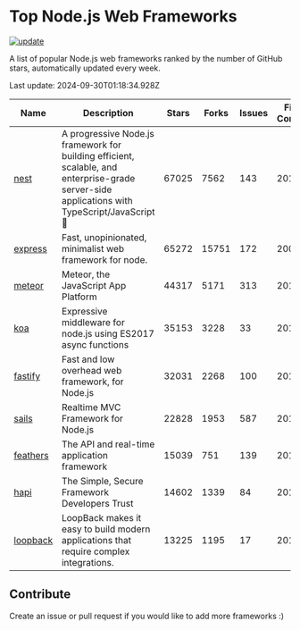 # Top Node.js Web Frameworks

[![update](https://github.com/sunnysid3up/nodejs-web-frameworks/actions/workflows/update.yml/badge.svg)](https://github.com/sunnysid3up/nodejs-web-frameworks/actions/workflows/update.yml)

A list of popular Node.js web frameworks ranked by the number of GitHub stars, automatically updated every week.

Last update: 2024-09-30T01:18:34.928Z

| Name          | Description          | Stars                     | Forks          | Issues               | First Commit        | Last Commit         | Language          |
|---------------|----------------------|---------------------------|----------------|----------------------|---------------------|---------------------|-------------------|
| [nest](https://github.com/nestjs/nest) | A progressive Node.js framework for building efficient, scalable, and enterprise-grade server-side applications with TypeScript/JavaScript 🚀 | 67025 | 7562 | 143 | 2017 | 2024-09-30 | TS |
| [express](https://github.com/expressjs/express) | Fast, unopinionated, minimalist web framework for node. | 65272 | 15751 | 172 | 2009 | 2024-09-29 | JS |
| [meteor](https://github.com/meteor/meteor) | Meteor, the JavaScript App Platform | 44317 | 5171 | 313 | 2012 | 2024-09-29 | JS |
| [koa](https://github.com/koajs/koa) | Expressive middleware for node.js using ES2017 async functions | 35153 | 3228 | 33 | 2013 | 2024-09-29 | JS |
| [fastify](https://github.com/fastify/fastify) | Fast and low overhead web framework, for Node.js | 32031 | 2268 | 100 | 2016 | 2024-09-30 | JS |
| [sails](https://github.com/balderdashy/sails) | Realtime MVC Framework for Node.js | 22828 | 1953 | 587 | 2012 | 2024-09-29 | JS |
| [feathers](https://github.com/feathersjs/feathers) | The API and real-time application framework | 15039 | 751 | 139 | 2011 | 2024-09-29 | TS |
| [hapi](https://github.com/hapijs/hapi) | The Simple, Secure Framework Developers Trust | 14602 | 1339 | 84 | 2011 | 2024-09-29 | JS |
| [loopback](https://github.com/strongloop/loopback) | LoopBack makes it easy to build modern applications that require complex integrations. | 13225 | 1195 | 17 | 2013 | 2024-09-19 | JS |

## Contribute 

Create an issue or pull request if you would like to add more frameworks :)